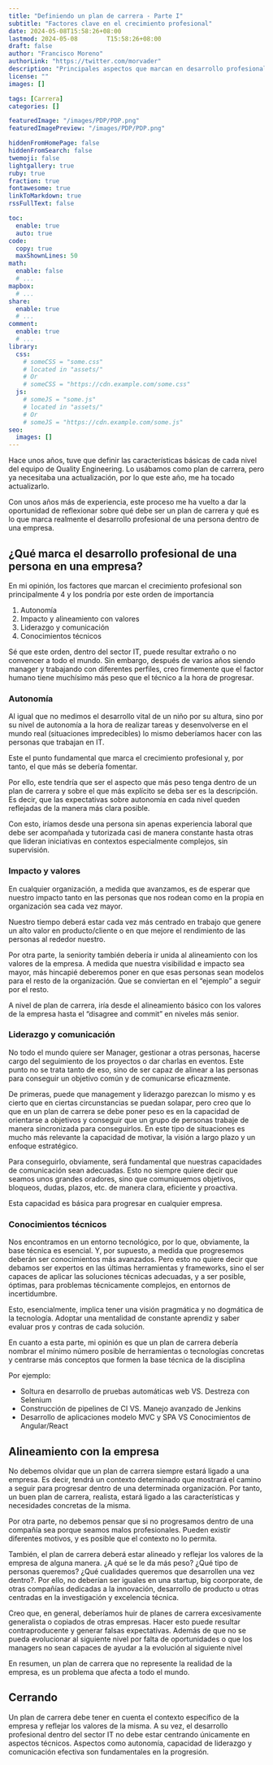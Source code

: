 ```yaml
---
title: "Definiendo un plan de carrera - Parte I"
subtitle: "Factores clave en el crecimiento profesional"
date: 2024-05-08T15:58:26+08:00
lastmod: 2024-05-08        T15:58:26+08:00
draft: false
author: "Francisco Moreno"
authorLink: "https://twitter.com/morvader"
description: "Principales aspectos que marcan en desarrollo profesional de una persona en el mundo IT"
license: ""
images: []

tags: [Carrera]
categories: []

featuredImage: "/images/PDP/PDP.png"
featuredImagePreview: "/images/PDP/PDP.png"

hiddenFromHomePage: false
hiddenFromSearch: false
twemoji: false
lightgallery: true
ruby: true
fraction: true
fontawesome: true
linkToMarkdown: true
rssFullText: false

toc:
  enable: true
  auto: true
code:
  copy: true
  maxShownLines: 50
math:
  enable: false
  # ...
mapbox:
  # ...
share:
  enable: true
  # ...
comment:
  enable: true
  # ...
library:
  css:
    # someCSS = "some.css"
    # located in "assets/"
    # Or
    # someCSS = "https://cdn.example.com/some.css"
  js:
    # someJS = "some.js"
    # located in "assets/"
    # Or
    # someJS = "https://cdn.example.com/some.js"
seo:
  images: []
---
```

<!--more-->

Hace unos años, tuve que definir las características básicas de cada nivel del equipo de Quality Engineering. Lo usábamos como plan de carrera, pero ya necesitaba una actualización, por lo que este año, me ha tocado actualizarlo.

Con unos años más de experiencia, este proceso me ha vuelto a dar la oportunidad de reflexionar sobre qué debe ser un plan de carrera y qué es lo que marca realmente el desarrollo profesional de una persona dentro de una empresa.

## ¿Qué marca el desarrollo profesional de una persona en una empresa?

En mi opinión, los factores que marcan el crecimiento profesional son principalmente 4 y los pondría por este orden de importancia

1. Autonomía
2. Impacto y alineamiento con valores
3. Liderazgo y comunicación
4. Conocimientos técnicos

Sé que este orden, dentro del sector IT, puede resultar extraño o no convencer a todo el mundo. Sin embargo, después de varios años siendo manager y trabajando con diferentes perfiles, creo firmemente que el factor humano tiene muchísimo más peso que el técnico a la hora de progresar.

### Autonomía

Al igual que no medimos el desarrollo vital de un niño por su altura, sino por su nivel de autonomía a la hora de realizar tareas y desenvolverse en el mundo real (situaciones impredecibles) lo mismo deberíamos hacer con las personas que trabajan en IT.

Este el punto fundamental que marca el crecimiento profesional y, por tanto, el que más se debería fomentar.

Por ello, este tendría que ser el aspecto que más peso tenga dentro de un plan de carrera y sobre el que más explícito se deba ser es la descripción. Es decir, que las expectativas sobre autonomía en cada nivel queden reflejadas de la manera más clara posible.

Con esto, iríamos desde una persona sin apenas experiencia laboral que debe ser acompañada y tutorizada casi de manera constante hasta otras que lideran iniciativas en contextos especialmente complejos, sin supervisión.

### Impacto y valores

En cualquier organización, a medida que avanzamos, es de esperar que nuestro impacto tanto en las personas que nos rodean como en la propia en organización sea cada vez mayor.

Nuestro tiempo deberá estar cada vez más centrado en trabajo que genere un alto valor en producto/cliente o en que mejore el rendimiento de las personas al rededor nuestro.

Por otra parte, la seniority también debería ir unida al alineamiento con los valores de la empresa. A medida que nuestra visibilidad e impacto sea mayor, más hincapié deberemos poner en que esas personas sean modelos para el resto de la organización. Que se conviertan en el “ejemplo” a seguir por el resto.

A nivel de plan de carrera, iría desde el alineamiento básico con los valores de la empresa hasta el “disagree and commit” en niveles más senior.

### Liderazgo y comunicación

No todo el mundo quiere ser Manager, gestionar a otras personas, hacerse cargo del seguimiento de los proyectos o dar charlas en eventos. Este punto no se trata tanto de eso, sino de ser capaz de alinear a las personas para conseguir un objetivo común y de comunicarse eficazmente.

De primeras, puede que management y liderazgo parezcan lo mismo y es cierto que en ciertas circunstancias se puedan solapar, pero creo que lo que en un plan de carrera se debe poner peso es en la capacidad de orientarse a objetivos y conseguir que un grupo de personas trabaje de manera sincronizada para conseguirlos. En este tipo de situaciones es mucho más relevante la capacidad de motivar, la visión a largo plazo y un enfoque estratégico.

Para conseguirlo, obviamente, será fundamental que nuestras capacidades de comunicación sean adecuadas. Esto no siempre quiere decir que seamos unos grandes oradores, sino que comuniquemos objetivos, bloqueos, dudas, plazos, etc. de manera clara, eficiente y proactiva.

Esta capacidad es básica para progresar en cualquier empresa.

### Conocimientos técnicos

Nos encontramos en un entorno tecnológico, por lo que, obviamente, la base técnica es esencial. Y, por supuesto, a medida que progresemos deberán ser conocimientos más avanzados. Pero esto no quiere decir que debamos ser expertos en las últimas herramientas y frameworks, sino el ser capaces de aplicar las soluciones técnicas adecuadas, y a ser posible, óptimas, para problemas técnicamente complejos, en entornos de incertidumbre.

Esto, esencialmente, implica tener una visión pragmática y no dogmática de la tecnología. Adoptar una mentalidad de constante aprendiz y saber evaluar pros y contras de cada solución.

En cuanto a esta parte, mi opinión es que un plan de carrera debería nombrar el mínimo número posible de herramientas o tecnologías concretas y centrarse más conceptos que formen la base técnica de la disciplina

Por ejemplo:

- Soltura en desarrollo de pruebas automáticas web VS. Destreza con Selenium
- Construcción de pipelines de CI VS. Manejo avanzado de Jenkins
- Desarrollo de aplicaciones modelo MVC y SPA VS Conocimientos de Angular/React

## Alineamiento con la empresa

No debemos olvidar que un plan de carrera siempre estará ligado a una empresa. Es decir, tendrá un contexto determinado que mostrará el camino a seguir para progresar dentro de una determinada organización. Por tanto, un buen plan de carrera, realista, estará ligado a las características y necesidades concretas de la misma.

Por otra parte, no debemos pensar que si no progresamos dentro de una compañía sea porque seamos malos profesionales. Pueden existir diferentes motivos, y es posible que el contexto no lo permita.

También, el plan de carrera deberá estar alineado y reflejar los valores de la empresa de alguna manera. ¿A qué se le da más peso? ¿Qué tipo de personas queremos? ¿Qué cualidades queremos que desarrollen una vez dentro?. Por ello, no deberían ser iguales en una startup, big coorporate, de otras compañías dedicadas a la innovación, desarrollo de producto u otras centradas en la investigación y excelencia técnica.

Creo que, en general, deberíamos huir de planes de carrera excesivamente generalista o copiados de otras empresas. Hacer esto puede resultar contraproducente y generar falsas expectativas. Además de que no se pueda evolucionar al siguiente nivel por falta de oportunidades o que los managers no sean capaces de ayudar a la evolución al siguiente nivel

En resumen, un plan de carrera que no represente la realidad de la empresa, es un problema que afecta a todo el mundo.

## Cerrando

Un plan de carrera debe tener en cuenta el contexto específico de la empresa y reflejar los valores de la misma. A su vez, el desarrollo profesional dentro del sector IT no debe estar centrando únicamente en aspectos técnicos. Aspectos como autonomía, capacidad de liderazgo y comunicación efectiva son fundamentales en la progresión.
